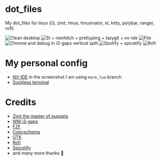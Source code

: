 # dot_files

My dot_files for linux (i3, zinit, tmux, tmuxinator, st, kitty, polybar, ranger, rofi)

![Clean desktop](https://raw.githubusercontent.com/crivotz/dot_files/master/extras/screenshots/1.png)
![St + neofetch + prettyping + lazygit + nv-ide](https://raw.githubusercontent.com/crivotz/dot_files/master/extras/screenshots/2.png)
![File](https://raw.githubusercontent.com/crivotz/dot_files/master/extras/screenshots/3.png)
![Chrome and debug in i3-gaps vertical split](https://raw.githubusercontent.com/crivotz/dot_files/master/extras/screenshots/4.png)
![Spotify + spicetify](https://raw.githubusercontent.com/crivotz/dot_files/master/extras/screenshots/5.png)
![Rofi](https://raw.githubusercontent.com/crivotz/dot_files/master/extras/screenshots/6.png)

# My personal config
- [NV-IDE](https://github.com/crivotz/nv-ide) in the screenshot I am using `more_lua` branch
- [Suckless terminal](https://github.com/crivotz/st)


# Credits
- [Zinit the master of puppets](https://github.com/zdharma/zinit)
- [WM i3-gaps](https://github.com/Airblader/i3)
- [FZF](https://github.com/junegunn/fzf)
- [Colorschema](https://github.com/sainnhe/gruvbox-material)
- [GTK](https://github.com/sainnhe/gruvbox-material-gtk)
- [Rofi](https://github.com/davatorium/rofi)
- [Spicetify](https://github.com/khanhas/Spicetify)
- and many more thanks 👏
